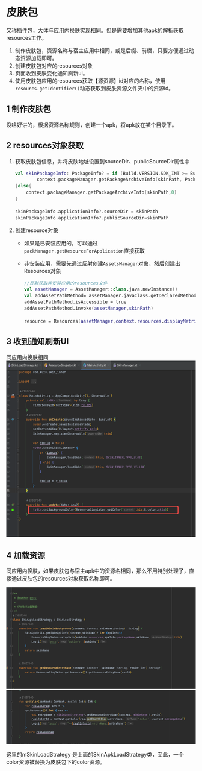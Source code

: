 # 皮肤包

又称插件包，大体与应用内换肤实现相同。但是需要增加其他apk的解析获取resources工作。

1. 制作皮肤包，资源名称与宿主应用中相同，或是后缀、前缀，只要方便通过动态资源加载即可。
2. 创建皮肤包对应的resources对象
3. 页面收到皮肤变化通知刷新ui。
4. 使用皮肤包应用的resources获取【源资源】id对应的名称，使用`resourcs.getIdentifier()`动态获取到皮肤资源文件夹中的资源id。

## 1 制作皮肤包

没啥好讲的，根据资源名称规则，创建一个apk，将apk放在某个目录下。

## 2 resources对象获取

1. 获取皮肤包信息，并将皮肤地址设置到sourceDir、publicSourceDir属性中

    ```kotlin
    val skinPackageInfo: PackageInfo? = if (Build.VERSION.SDK_INT >= Build.VERSION_CODES.TIRAMISU) {
            context.packageManager.getPackageArchiveInfo(skinPath, PackageManager.PackageInfoFlags.of(0))
    }else{
        context.packageManager.getPackageArchiveInfo(skinPath,0)
    }

    skinPackageInfo.applicationInfo?.sourceDir = skinPath
    skinPackageInfo.applicationInfo?.publicSourceDir=skinPath
    ```

2. 创建resource对象

    * 如果是已安装应用的，可以通过`packManager.getResourceForApplication`直接获取
    * 非安装应用，需要先通过反射创建`AssetsManager`对象，然后创建出Resources对象

        ```kotlin
        //反射获取非安装应用的resources文件
        val assetManager = AssetManager::class.java.newInstance()
        val addAssetPathMethod= assetManager.javaClass.getDeclaredMethod("addAssetPath",assetManager.javaClass)
        addAssetPathMethod.isAccessible = true
        addAssetPathMethod.invoke(assetManager,skinPath)

        resource = Resources(assetManager,context.resources.displayMetrics,context.resources.configuration)
        ```

## 3 收到通知刷新UI

同应用内换肤相同
![Alt text](image-4.png)

## 4 加载资源

同应用内换肤，如果皮肤包与宿主apk中的资源名相同，那么不用特别处理了，直接通过皮肤包的resources对象获取名称即可。

![Alt text](image-5.png)
![Alt text](image-3.png)

这里的mSkinLoadStrategy 是上面的SkinApkLoadStrategy类，至此，一个color资源被替换为皮肤包下的color资源。
